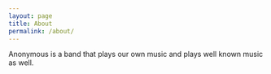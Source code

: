 ```yaml
---
layout: page
title: About
permalink: /about/
---
```


Anonymous is a band that plays our own music and plays well known music as well.
